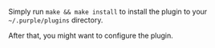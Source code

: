 Simply run `make && make install` to install the plugin to your
`~/.purple/plugins` directory.

After that, you might want to configure the plugin.
